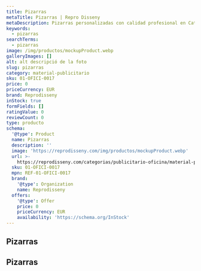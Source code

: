 ```yaml
---
title: Pizarras
metaTitle: Pizarras | Repro Disseny
metaDescription: Pizarras personalizadas con calidad profesional en Cataluña.
keywords:
  - pizarras
searchTerms:
  - pizarras
image: /img/productos/mockupProduct.webp
galleryImages: []
alt: alt descripció de la foto
slug: pizarras
category: material-publicitario
sku: 01-OFICI-0017
price: 0
priceCurrency: EUR
brand: Reprodisseny
inStock: true
formFields: []
ratingValue: 0
reviewCount: 0
type: producto
schema:
  '@type': Product
  name: Pizarras
  description: ''
  image: 'https://reprodisseny.com/img/productos/mockupProduct.webp'
  url: >-
    https://reprodisseny.com/categorias/publicitario-oficina/material-publicitario/pizarras
  sku: 01-OFICI-0017
  mpn: REF-01-OFICI-0017
  brand:
    '@type': Organization
    name: Reprodisseny
  offers:
    '@type': Offer
    price: 0
    priceCurrency: EUR
    availability: 'https://schema.org/InStock'
---
```


## Pizarras

## Pizarras
